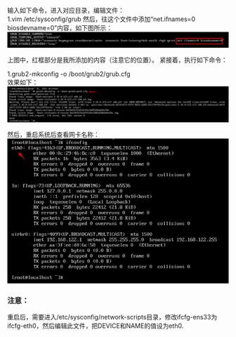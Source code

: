 输入如下命令，进入对应目录，编辑文件：  
1.vim /etc/sysconfig/grub
然后，往这个文件中添加“net.ifnames=0 biosdevname=0”内容，如下图所示：  
![image](https://github.com/billxq/notes/blob/master/images/0.png)

上图中，红框部分是我所添加的内容（注意它的位置）。
紧接着，执行如下命令：

1.grub2-mkconfig -o /boot/grub2/grub.cfg  
效果如下：  
![image](https://github.com/billxq/notes/blob/master/images/1.png)


然后，重启系统后查看网卡名称：  
![image](https://github.com/billxq/notes/blob/master/images/2.png)

### 注意：  
重启后，需要进入/etc/sysconfig/network-scripts目录，修改ifcfg-ens33为ifcfg-eth0，然后编辑此文件，把DEVICE和NAME的值设为eth0.
